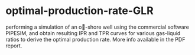 # optimal-production-rate-GLR

performing a simulation of an o-shore well using the commercial software PIPESIM, and obtain resulting IPR and TPR curves for
various gas-liquid ratios to derive the optimal production rate. More info available in the PDF report.
